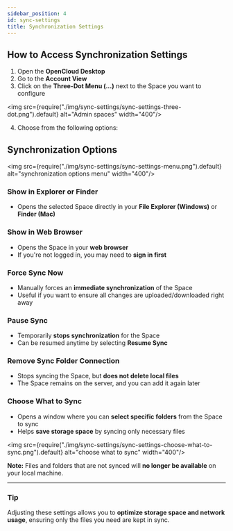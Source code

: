 ```yaml
---
sidebar_position: 4
id: sync-settings
title: Synchronization Settings
---
```


## How to Access Synchronization Settings

1. Open the **OpenCloud Desktop**
2. Go to the **Account View**
3. Click on the **Three-Dot Menu (...)** next to the Space you want to configure

<img src={require("./img/sync-settings/sync-settings-three-dot.png").default} alt="Admin spaces" width="400"/>

4. Choose from the following options:

## **Synchronization Options**

<img src={require("./img/sync-settings/sync-settings-menu.png").default} alt="synchronization options menu"
width="400"/>

### Show in Explorer or Finder

- Opens the selected Space directly in your **File Explorer (Windows)** or **Finder (Mac)**

### Show in Web Browser

- Opens the Space in your **web browser**
- If you're not logged in, you may need to **sign in first**

### Force Sync Now

- Manually forces an **immediate synchronization** of the Space
- Useful if you want to ensure all changes are uploaded/downloaded right away

### Pause Sync

- Temporarily **stops synchronization** for the Space
- Can be resumed anytime by selecting **Resume Sync**

### Remove Sync Folder Connection

- Stops syncing the Space, but **does not delete local files**
- The Space remains on the server, and you can add it again later

### Choose What to Sync

- Opens a window where you can **select specific folders** from the Space to sync
- Helps **save storage space** by syncing only necessary files

<img src={require("./img/sync-settings/sync-settings-choose-what-to-sync.png").default} alt="choose what to sync"
width="400"/>

**Note:** Files and folders that are not synced will **no longer be available** on your local machine.

---

### **Tip**

Adjusting these settings allows you to **optimize storage space and network usage**, ensuring only the files you need
are kept in sync.
